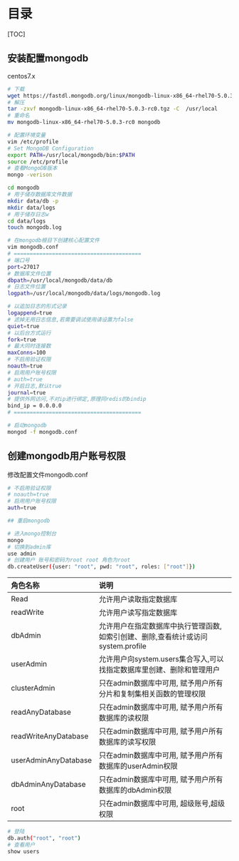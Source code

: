 # 目录

[TOC]

## 安装配置mongodb

centos7.x

```bash
# 下载
wget https://fastdl.mongodb.org/linux/mongodb-linux-x86_64-rhel70-5.0.3-rc0.tgz /opt
# 解压
tar -zxvf mongodb-linux-x86_64-rhel70-5.0.3-rc0.tgz -C  /usr/local
# 重命名
mv mongodb-linux-x86_64-rhel70-5.0.3-rc0 mongodb
```

```bash
# 配置环境变量
vim /etc/profile
# Set MongoDB Configuration
export PATH=/usr/local/mongodb/bin:$PATH
source /etc/profile
# 查看MongoDB版本
mongo -verison
```

```bash
cd mongodb
# 用于储存数据库文件数据
mkdir data/db -p
mkdir data/logs
# 用于储存日志w
cd data/logs
touch mongodb.log
```

```bash
# 在mongodb根目下创建核心配置文件
vim mongodb.conf
# ========================================
# 端口号
port=27017
# 数据库文件位置
dbpath=/usr/local/mongodb/data/db
# 日志文件位置
logpath=/usr/local/mongodb/data/logs/mongodb.log

# 以追加日志的形式记录
logappend=true
# 滤掉无用日志信息,若需要调试使用请设置为false
quiet=true
# 以后台方式运行
fork=true
# 最大同时连接数
maxConns=100
# 不启用验证权限
noauth=true
# 启用用户账号权限
# auth=true
# 开启日志,默认true
journal=true
# 提供外网访问,不对ip进行绑定,原理同redis的bindip
bind_ip = 0.0.0.0
# ========================================
```

```bash
# 启动mongodb
mongod -f mongodb.conf
```

## 创建mongodb用户账号权限

修改配置文件mongodb.conf

```bash
# 不启用验证权限
# noauth=true
# 启用用户账号权限
auth=true

## 重启mongodb
```

```bash
# 进入mongo控制台
mongo
# 切换到admin库
use admin
# 创建用户 账号和密码为root root 角色为root
db.createUser({user: "root", pwd: "root", roles: ["root"]})
```

| 角色名称             | 说明                                                         |
| :------------------- | :----------------------------------------------------------- |
| Read                 | 允许用户读取指定数据库                                       |
| readWrite            | 允许用户读写指定数据库                                       |
| dbAdmin              | 允许用户在指定数据库中执行管理函数,如索引创建、删除,查看统计或访问system.profile |
| userAdmin            | 允许用户向system.users集合写入,可以找指定数据库里创建、删除和管理用户 |
| clusterAdmin         | 只在admin数据库中可用, 赋予用户所有分片和复制集相关函数的管理权限 |
| readAnyDatabase      | 只在admin数据库中可用, 赋予用户所有数据库的读权限            |
| readWriteAnyDatabase | 只在admin数据库中可用, 赋予用户所有数据库的读写权限          |
| userAdminAnyDatabase | 只在admin数据库中可用, 赋予用户所有数据库的userAdmin权限     |
| dbAdminAnyDatabase   | 只在admin数据库中可用, 赋予用户所有数据库的dbAdmin权限       |
| root                 | 只在admin数据库中可用, 超级账号,超级权限                     |

```bash
# 登陆
db.auth("root", "root")
# 查看用户
show users
```


